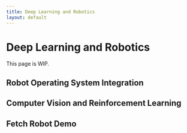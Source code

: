 ```yaml
---
title: Deep Learning and Robotics
layout: default
---
```


# Deep Learning and Robotics

This page is WIP.

## Robot Operating System Integration

## Computer Vision and Reinforcement Learning

## Fetch Robot Demo

